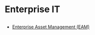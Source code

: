 # Enterprise IT

## 

* [Enterprise Asset Management (EAM)](https://www.computerweekly.com/de/definition/Enterprise-Asset-Management-EAM)

